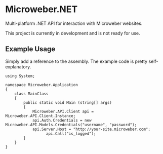 # Microweber.NET

Multi-platform .NET API for interaction with Microweber websites.

This project is currently in development and is not ready for use.

## Example Usage

Simply add a reference to the assembly. The example code is pretty self-explanatory.

```
using System;

namespace Microweber.Application
{
	class MainClass
	{
		public static void Main (string[] args)
		{
            Microweber.API.Client api = Microweber.API.Client.Instance;
            api.Auth.Credentials = new Microweber.API.Models.Credentials("username", "password");
            api.Server.Host = "http://your-site.microweber.com";
			      api.Call("is_logged");
		}
	}
}

```

